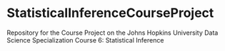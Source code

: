 # StatisticalInferenceCourseProject
Repository for the Course Project on the Johns Hopkins University Data Science Specialization Course 6: Statistical Inference
